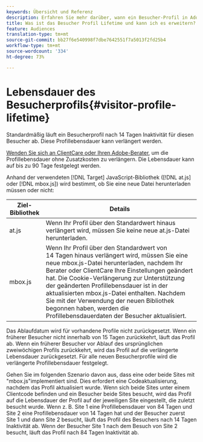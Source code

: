 ```yaml
---
keywords: Übersicht und Referenz
description: Erfahren Sie mehr darüber, wann ein Besucher-Profil in Adobe Target abläuft (standardmäßig 14 Tage). Die Lebensdauer des Profils kann verlängert werden, indem Sie sich an den Kundendienst von Adobe wenden.
title: Was ist das Besucher Profil Lifetime und kann ich es erweitern?
feature: Audiences
translation-type: tm+mt
source-git-commit: bb27f6e540998f7dbe7642551f7a5013f2fd25b4
workflow-type: tm+mt
source-wordcount: '334'
ht-degree: 73%

---
```



# Lebensdauer des Besucherprofils{#visitor-profile-lifetime}

Standardmäßig läuft ein Besucherprofil nach 14 Tagen Inaktivität für diesen Besucher ab. Diese Profillebensdauer kann verlängert werden.

[Wenden Sie sich an ClientCare oder Ihren Adobe-Berater](/help/cmp-resources-and-contact-information.md#reference_ACA3391A00EF467B87930A450050077C), um die Profillebensdauer ohne Zusatzkosten zu verlängern. Die Lebensdauer kann auf bis zu 90 Tage festgelegt werden.

Anhand der verwendeten [!DNL Target] JavaScript-Bibliothek ([!DNL at.js] oder [!DNL mbox.js]) wird bestimmt, ob Sie eine neue Datei herunterladen müssen oder nicht:

| Ziel-Bibliothek | Details |
|--- |--- |
| at.js | Wenn Ihr Profil über den Standardwert hinaus verlängert wird, müssen Sie keine neue at.js-Datei herunterladen. |
| mbox.js | Wenn Ihr Profil über den Standardwert von 14 Tagen hinaus verlängert wird, müssen Sie eine neue mbox.js-Datei herunterladen, nachdem Ihr Berater oder ClientCare Ihre Einstellungen geändert hat. Die Cookie-Verlängerung zur Unterstützung der geänderten Profillebensdauer ist in der aktualisierten mbox.js-Datei enthalten. Nachdem Sie mit der Verwendung der neuen Bibliothek begonnen haben, werden die Profillebensdauerdaten der Besucher aktualisiert. |

Das Ablaufdatum wird für vorhandene Profile nicht zurückgesetzt. Wenn ein früherer Besucher nicht innerhalb von 15 Tagen zurückkehrt, läuft das Profil ab. Wenn ein früherer Besucher vor Ablauf des ursprünglichen zweiwöchigen Profils zurückkehrt, wird das Profil auf die verlängerte Lebensdauer zurückgesetzt. Für alle neuen Besucherprofile wird die verlängerte Profillebensdauer festgelegt.

Gehen Sie im folgenden Szenario davon aus, dass eine oder beide Sites mit &quot;mbox.js&quot;implementiert sind. Dies erfordert eine Codeaktualisierung, nachdem das Profil aktualisiert wurde. Wenn sich beide Sites unter einem Clientcode befinden und ein Besucher beide Sites besucht, wird das Profil auf die Lebensdauer der Profil auf der jeweiligen Site eingestellt, die zuletzt besucht wurde. Wenn z. B. Site 1 eine Profillebensdauer von 84 Tagen und Site 2 eine Profillebensdauer von 14 Tagen hat und der Besucher zuerst Site 1 und dann Site 2 besucht, läuft das Profil des Besuchers nach 14 Tagen Inaktivität ab. Wenn der Besucher Site 1 nach dem Besuch von Site 2 besucht, läuft das Profil nach 84 Tagen Inaktivität ab.
